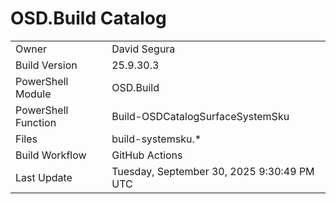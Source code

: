 ﻿# OSD.Build Catalog

| | |
|-|-|
| Owner | David Segura |
| Build Version | 25.9.30.3 |
| PowerShell Module | OSD.Build |
| PowerShell Function | Build-OSDCatalogSurfaceSystemSku |
| Files | build-systemsku.* |
| Build Workflow | GitHub Actions |
| Last Update | Tuesday, September 30, 2025 9:30:49 PM UTC |
